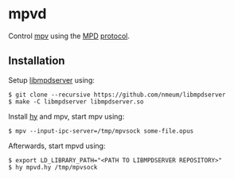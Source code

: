 # mpvd

Control [mpv][mpv homepage] using the [MPD][mpd homepage] [protocol][mpd protocol].

## Installation

Setup [libmpdserver][libmpdserver github] using:

	$ git clone --recursive https://github.com/nmeum/libmpdserver
	$ make -C libmpdserver libmpdserver.so

Install [hy][hy homepage] and mpv, start mpv using:

	$ mpv --input-ipc-server=/tmp/mpvsock some-file.opus

Afterwards, start mpvd using:

	$ export LD_LIBRARY_PATH="<PATH TO LIBMPDSERVER REPOSITORY>"
	$ hy mpvd.hy /tmp/mpvsock

[mpv homepage]: https://mpv.io/
[mpd homepage]: https://musicpd.org/
[mpd protocol]: https://musicpd.org/doc/html/protocol.html
[libmpdserver github]: https://github.com/nmeum/libmpdserver
[hy homepage]: https://hylang.org
